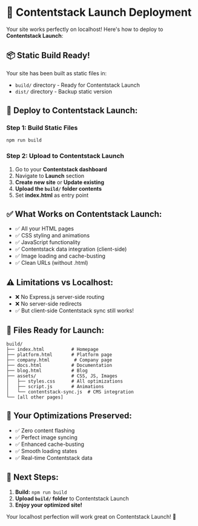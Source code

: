 # 🚀 Contentstack Launch Deployment

Your site works perfectly on localhost! Here's how to deploy to **Contentstack Launch**:

## 📦 Static Build Ready!

Your site has been built as static files in:
- `build/` directory - Ready for Contentstack Launch
- `dist/` directory - Backup static version

## 🎯 Deploy to Contentstack Launch:

### Step 1: Build Static Files
```bash
npm run build
```

### Step 2: Upload to Contentstack Launch
1. Go to your **Contentstack dashboard**
2. Navigate to **Launch** section
3. **Create new site** or **Update existing**
4. **Upload the `build/` folder contents**
5. Set **index.html** as entry point

## ✅ What Works on Contentstack Launch:
- ✅ All your HTML pages
- ✅ CSS styling and animations  
- ✅ JavaScript functionality
- ✅ Contentstack data integration (client-side)
- ✅ Image loading and cache-busting
- ✅ Clean URLs (without .html)

## ⚠️ Limitations vs Localhost:
- ❌ No Express.js server-side routing
- ❌ No server-side redirects
- ✅ But client-side Contentstack sync still works!

## 🔧 Files Ready for Launch:
```
build/
├── index.html          # Homepage
├── platform.html       # Platform page  
├── company.html         # Company page
├── docs.html           # Documentation
├── blog.html           # Blog
├── assets/             # CSS, JS, Images
│   ├── styles.css      # All optimizations
│   ├── script.js       # Animations
│   └── contentstack-sync.js  # CMS integration
└── [all other pages]
```

## 🌟 Your Optimizations Preserved:
- ✅ Zero content flashing
- ✅ Perfect image syncing  
- ✅ Enhanced cache-busting
- ✅ Smooth loading states
- ✅ Real-time Contentstack data

## 🎯 Next Steps:
1. **Build:** `npm run build`
2. **Upload `build/` folder** to Contentstack Launch
3. **Enjoy your optimized site!**

Your localhost perfection will work great on Contentstack Launch! 🚀
